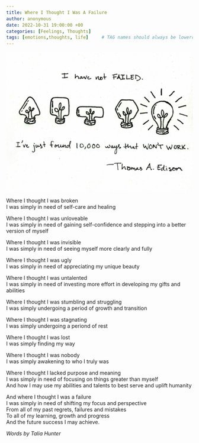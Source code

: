 ```yaml
---
title: Where I Thought I Was A Failure
author: anonymous
date: 2022-10-31 19:00:00 +00
categories: [Feelings, Thoughts]
tags: [emotions,thoughts, life]     # TAG names should always be lowercase
---
```


![I thought I was failure](/assets/img/i-thought-i-was-a-failure.jpg)

Where I thought I was broken  
I was simply in need of self-care and healing  

Where I thought I was unloveable  
I was simply in need of gaining self-confidence and stepping into a better version of myself  

Where I thought I was invisible  
I was simply in need of seeing myself more clearly and fully  

Where I thought I was ugly  
I was simply in need of appreciating my unique beauty  

Where I thought I was untalented  
I was simply in need of investing more effort in developing my gifts and abilities  

Where I thought I was stumbling and struggling  
I was simply undergoing a period of growth and transition  

Where I thought I was stagnating  
I was simply undergoing a periond of rest  

Where I thought I was lost  
I was simply finding my way  

Where I thought I was nobody  
I was simply awakening to who I truly was  

Where I thought I lacked purpose and meaning  
I was simply in need of focusing on things greater than myself  
And how I may use my abilities and talents to best serve and uplift humanity  

And where I thought I was a failure  
I was simply in need of shifting my focus and perspective  
From all of my past regrets, failures and mistakes  
To all of my learning, growth and progress  
And the future success I may achieve.

_Words by Talia Hunter_